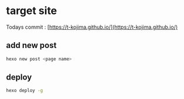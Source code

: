 # target site

Todays commit : [https://t-kojima.github.io/](https://t-kojima.github.io/)

## add new post

```bash
hexo new post <page name>
```

## deploy

```bash
hexo deploy -g
```
